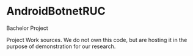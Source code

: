 AndroidBotnetRUC
================

Bachelor Project

Project Work sources. 
We do not own this code, but are hosting it in the purpose of demonstration for our research.
